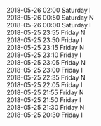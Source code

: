 2018-05-26 02:00 Saturday  I  
2018-05-26 00:50 Saturday  N  
2018-05-26 00:00 Saturday  I  
2018-05-25 23:55 Friday  N  
2018-05-25 23:50 Friday  I  
2018-05-25 23:15 Friday  N  
2018-05-25 23:10 Friday  I  
2018-05-25 23:05 Friday  N  
2018-05-25 23:00 Friday  I  
2018-05-25 22:35 Friday  N  
2018-05-25 22:05 Friday  I  
2018-05-25 21:55 Friday  N  
2018-05-25 21:50 Friday  I  
2018-05-25 21:30 Friday  N  
2018-05-25 20:30 Friday  I  
